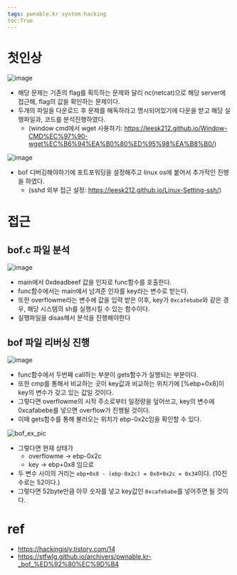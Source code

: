 ```yaml
---
tags: pwnable.kr system-hacking
toc:True
---
```


# 첫인상

![image](https://user-images.githubusercontent.com/67637935/144156030-3a77df24-6811-48a2-8bb2-6a6b7975e2b0.png)

* 해당 문제는 기존의 flag를 획득하는 문제와 달리 nc(netcat)으로 해당 server에 접근해, flag의 값을 확인하는 문제이다.
* 두개의 파일을 다운로드 후 문제를 해독하라고 명시되어있기에 다운을 받고 해당 실행파일과, 코드를 분석진행하였다.
  * (window cmd에서 wget 사용하기: https://leesk212.github.io/Window-CMD%EC%97%90-wget%EC%B6%94%EA%B0%80%ED%95%98%EA%B8%B0/)

![image](https://user-images.githubusercontent.com/67637935/144156715-d99d1d6c-4b28-4f7f-b71a-87e14e80fc7f.png)

* bof 디버깅해야하기에 포트포워딩을 설정해주고 linux os에 붙어서 추가적인 진행을 하였다.
  * (sshd 외부 접근 설정: https://leesk212.github.io/Linux-Setting-ssh/) 

# 접근

## bof.c 파일 분석

![image](https://user-images.githubusercontent.com/67637935/144161062-821cdd48-da5b-4498-84fe-d0243bc14a96.png)

* main에서 0xdeadbeef 값을 인자로 func함수를 호출한다.
* func함수에서는 main에서 넘겨준 인자를 key라는 변수로 받는다.
* 또한 overflowme라는 변수에 값을 입력 받은 이후, key가 ```0xcafebabe```와 같은 경우, 해당 시스템의 sh를 실행시킬 수 있는 함수이다.
* 실행파일을 disas해서 분석을 진행해야한다

## bof 파일 리버싱 진행
![image](https://user-images.githubusercontent.com/67637935/144166827-6287dcb4-585c-4782-9fca-1bdd11e80902.png)

* func함수에서 두번째 call하는 부분이 gets함수가 실행되는 부분이다. 
* 또한 cmp를 통해서 비교하는 곳이 key값과 비교하는 위치기에 [%ebp+0x8]이 key의 변수가 갖고 있는 값일 것이다.
* 그렇다면 overflowme의 시작 주소로부터 일정량을 덮어쓰고, key의 변수에 0xcafabebe를 넣으면 overflow가 진행될 것이다.
* 이때 gets함수를 통해 불러오는 위치가 ebp-0x2c임을 확인할 수 있다.

![bof_ex_pic](https://user-images.githubusercontent.com/67637935/144168074-b7589da5-0c94-43a5-9006-d700f7405c24.png)

* 그렇다면 현재 상태가
  * overflowme -> ebp-0x2c
  * key -> ebp+0x8 임으로 
* 두 변수 사이의 거리는 ```ebp+0x8 - (ebp-0x2c) = 0x8+0x2c = 0x34```이다. (10진수로는 52이다.)
* 그렇다면 52byte만큼 아무 숫자를 넣고 key값인 ```0xcafebabe```를 넣어주면 될 것이다.


# ref
* https://hackingisly.tistory.com/14
* https://stfwlg.github.io/archivers/pwnable.kr-_bof_%ED%92%80%EC%9D%B4
